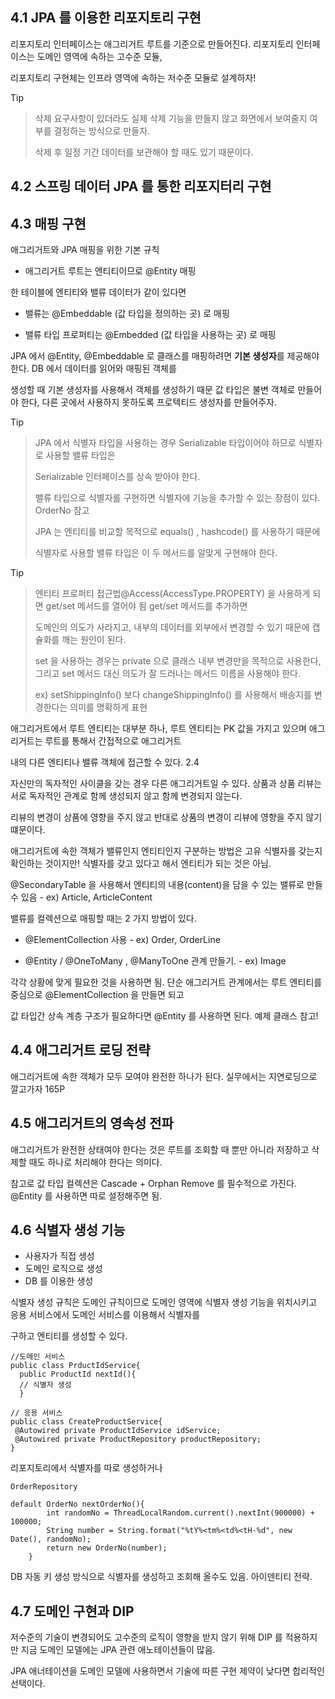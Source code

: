 ## 4.1 JPA 를 이용한 리포지토리 구현

리포지토리 인터페이스는 애그리거트 루트를 기준으로 만들어진다. 리포지토리 인터페이스는 도메인 영역에 속하는 고수준 모듈, 

리포지토리 구현체는 인프라 영역에 속하는 저수준 모듈로 설계하자! 

Tip
> 삭제 요구사항이 있더라도 실제 삭제 기능을 만들지 않고 화면에서 보여줄지 여부를 결정하는 방식으로 만들자. 
> 
> 삭제 후 일정 기간 데이터를 보관해야 할 때도 있기 때문이다.


## 4.2 스프링 데이터 JPA 를 통한 리포지터리 구현 

## 4.3 매핑 구현 

애그리거트와 JPA 매핑을 위한 기본 규칙

* 애그리거트 루트는 엔티티이므로 @Entity 매핑

한 테이블에 엔티티와 밸류 데이터가 같이 있다면

* 밸류는 @Embeddable (값 타입을 정의하는 곳) 로 매핑

* 밸류 타입 프로퍼티는 @Embedded (값 타입을 사용하는 곳) 로 매핑

JPA 에서 @Entity, @Embeddable 로 클래스를 매핑하려면 **기본 생성자**를 제공해야 한다. DB 에서 데이터를 읽어와 매핑된 객체를 

생성할 때 기본 생성자를 사용해서 객체를 생성하기 때문 값 타입은 불변 객체로 만들어야 한다, 다른 곳에서 사용하지 못하도록 프로텍티드 생성자를 만들어주자.


Tip
> JPA 에서 식별자 타입을 사용하는 경우 Serializable 타입이어야 하므로 식별자로 사용할 밸류 타입은 
> 
> Serializable 인터페이스를 상속 받아야 한다.
>
>  밸류 타입으로 식별자를 구현하면 식별자에 기능을 추가할 수 있는 장점이 있다. OrderNo 참고
>
>  JPA 는 엔티티를 비교할 목적으로 equals() , hashcode() 를 사용하기 때문에 
>  
>  식별자로 사용할 밸류 타입은 이 두 메서드를 알맞게 구현해야 한다.


Tip 

> 엔티티 프로퍼티 접근법@Access(AccessType.PROPERTY) 을 사용하게 되면 get/set 메서드를 열어야 됨 get/set 메서드를 추가하면 
>
> 도메인의 의도가 사라지고, 내부의 데이터를 외부에서 변경할 수 있기 때문에 캡슐화를 깨는 원인이 된다.
>
> set 을 사용하는 경우는 private 으로 클래스 내부 변경만을 목적으로 사용한다, 그리고 set 메서드 대신 의도가 잘 드러나는 메서드 이름을 사용해야 한다.
>
> ex) setShippingInfo() 보다 changeShippingInfo() 를 사용해서 배송지를 변경한다는 의미를 명확하게 표현


애그리거트에서 루트 엔티티는 대부분 하나, 루트 엔티티는 PK 값을 가지고 있으며 애그리거트는 루트를 통해서 간접적으로 애그리거트
 
내의 다른 엔티티나 밸류 객체에 접근할 수 있다. 2.4

자신만의 독자적인 사이클을 갖는 경우 다른 애그리거트일 수 있다. 상품과 상품 리뷰는 서로 독자적인 관계로 함께 생성되지 않고 함께 변경되지 않는다.

리뷰의 변경이 상품에 영향을 주지 않고 반대로 상품의 변경이 리뷰에 영향을 주지 않기 떄문이다. 

애그리거트에 속한 객체가 밸류인지 엔티티인지 구분하는 방법은 고유 식별자를 갖는지 확인하는 것이지만! 식별자를 갖고 있다고 해서 엔티티가 되는 것은 아님.

@SecondaryTable 을 사용해서 엔티티의 내용(content)을 담을 수 있는 밸류로 만들 수 있음 - ex) Article, ArticleContent 

밸류를 컬렉션으로 매핑할 때는 2 가지 방법이 있다. 

* @ElementCollection 사용 - ex) Order, OrderLine 

* @Entity / @OneToMany , @ManyToOne 관계 만들기. - ex) Image

각각 상황에 맞게 필요한 것을 사용하면 됨. 단순 애그리거트 관계에서는 루트 엔티티를 중심으로 @ElementCollection 을 만들면 되고

값 타입간 상속 계층 구조가 필요하다면 @Entity 를 사용하면 된다. 예제 클래스 참고! 


## 4.4 애그리거트 로딩 전략

애그리거트에 속한 객체가 모두 모여야 완전한 하나가 된다. 실무에서는 지연로딩으로 깔고가자 165P

## 4.5 애그리거트의 영속성 전파

애그리거트가 완전한 상태여야 한다는 것은 루트를 조회할 때 뿐만 아니라 저장하고 삭제할 때도 하나로 처리해야 한다는 의미다.

참고로 값 타입 컬렉션은 Cascade + Orphan Remove 를 필수적으로 가진다. @Entity 를 사용하면 따로 설정해주면 됨.

## 4.6 식별자 생성 기능

* 사용자가 직접 생성
* 도메인 로직으로 생성
* DB 를 이용한 생성

식별자 생성 규칙은 도메인 규칙이므로 도메인 영역에 식별자 생성 기능을 위치시키고 응용 서비스에서 도메인 서비스를 이용해서 식별자를 

구하고 엔티티를 생성할 수 있다.

```
//도메인 서비스
public class PrductIdService{
  public ProductId nextId(){
  // 식별자 생성
  }

// 응용 서비스
public class CreateProductService{
 @Autowired private ProductIdService idService;
 @Autowired private ProductRepository productRepository;
}
```

리포지토리에서 식별자를 따로 생성하거나 
``` 
OrderRepository 

default OrderNo nextOrderNo(){
        int randomNo = ThreadLocalRandom.current().nextInt(900000) + 100000;
        String number = String.format("%tY%<tm%<td%<tH-%d", new Date(), randomNo);
        return new OrderNo(number);
    }

```
DB 자동 키 생성 방식으로 식별자를 생성하고 조회해 올수도 있음. 아이덴티티 전략.

## 4.7 도메인 구현과 DIP

저수준의 기술이 변경되어도 고수준의 로직이 영향을 받지 않기 위해 DIP 를 적용하지만 지금 도메인 모델에는 JPA 관련 애노테이션들이 많음.

JPA 애너테이션을 도메인 모델에 사용하면서 기술에 따른 구현 제약이 낮다면 합리적인 선택이다. 







